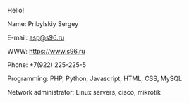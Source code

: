 Hello!

Name: Pribylskiy Sergey

E-mail: asp@s96.ru

WWW: https://www.s96.ru

Phone: +7(922) 225-225-5


Programming: PHP, Python, Javascript, HTML, CSS, MySQL

Network administrator: Linux servers, cisco, mikrotik


<!--
**ASP96/ASP96** is a ✨ _special_ ✨ repository because its `README.md` (this file) appears on your GitHub profile.

Here are some ideas to get you started:

- 🔭 I’m currently working on ...
- 🌱 I’m currently learning ...
- 👯 I’m looking to collaborate on ...
- 🤔 I’m looking for help with ...
- 💬 Ask me about ...
- 📫 How to reach me: ...
- 😄 Pronouns: ...
- ⚡ Fun fact: ...
-->
